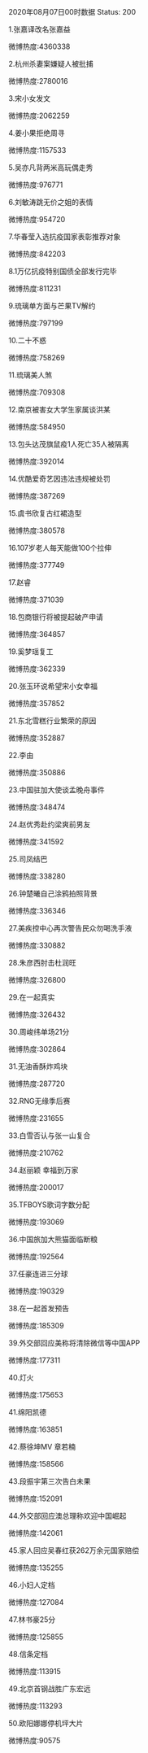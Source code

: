 2020年08月07日00时数据
Status: 200

1.张嘉译改名张嘉益

微博热度:4360338

2.杭州杀妻案嫌疑人被批捕

微博热度:2780016

3.宋小女发文

微博热度:2062259

4.姜小果拒绝周寻

微博热度:1157533

5.吴亦凡背两米高玩偶走秀

微博热度:976771

6.刘敏涛跳无价之姐的表情

微博热度:954720

7.华春莹入选抗疫国家表彰推荐对象

微博热度:842203

8.1万亿抗疫特别国债全部发行完毕

微博热度:811231

9.琉璃单方面与芒果TV解约

微博热度:797199

10.二十不惑

微博热度:758269

11.琉璃美人煞

微博热度:709308

12.南京被害女大学生家属谈洪某

微博热度:584950

13.包头达茂旗鼠疫1人死亡35人被隔离

微博热度:392014

14.优酷爱奇艺因违法违规被处罚

微博热度:387269

15.虞书欣复古红裙造型

微博热度:380578

16.107岁老人每天能做100个拉伸

微博热度:377749

17.赵睿

微博热度:371039

18.包商银行将被提起破产申请

微博热度:364857

19.奚梦瑶复工

微博热度:362339

20.张玉环说希望宋小女幸福

微博热度:357852

21.东北雪糕行业繁荣的原因

微博热度:352887

22.李由

微博热度:350886

23.中国驻加大使谈孟晚舟事件

微博热度:348474

24.赵优秀赴约梁爽前男友

微博热度:341592

25.司凤结巴

微博热度:338280

26.钟楚曦自己涂鸦拍照背景

微博热度:336346

27.美疾控中心再次警告民众勿喝洗手液

微博热度:330882

28.朱彦西肘击杜润旺

微博热度:326800

29.在一起真实

微博热度:326432

30.周峻纬单场21分

微博热度:302864

31.无油香酥炸鸡块

微博热度:287720

32.RNG无缘季后赛

微博热度:231655

33.白雪否认与张一山复合

微博热度:210762

34.赵丽颖 幸福到万家

微博热度:200017

35.TFBOYS歌词字数分配

微博热度:193069

36.中国旅加大熊猫面临断粮

微博热度:192564

37.任豪连进三分球

微博热度:190329

38.在一起首发预告

微博热度:185309

39.外交部回应美称将清除微信等中国APP

微博热度:177311

40.灯火

微博热度:175653

41.绵阳凯德

微博热度:163851

42.蔡徐坤MV 章若楠

微博热度:158566

43.段振宇第三次告白未果

微博热度:152091

44.外交部回应澳总理称欢迎中国崛起

微博热度:142061

45.家人回应吴春红获262万余元国家赔偿

微博热度:135255

46.小妇人定档

微博热度:127084

47.林书豪25分

微博热度:125855

48.信条定档

微博热度:113915

49.北京首钢战胜广东宏远

微博热度:113293

50.欧阳娜娜停机坪大片

微博热度:90575

